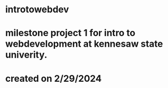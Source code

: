 # introtowebdev
# milestone project 1 for intro to webdevelopment at kennesaw state univerity.
# created on 2/29/2024

